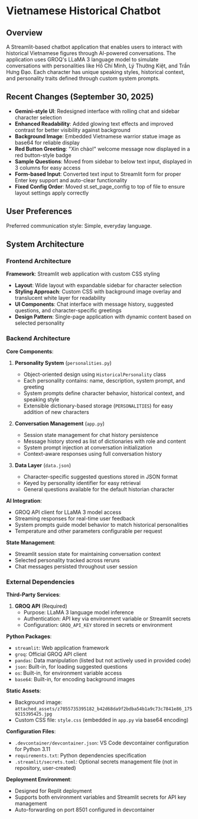 # Vietnamese Historical Chatbot

## Overview

A Streamlit-based chatbot application that enables users to interact with historical Vietnamese figures through AI-powered conversations. The application uses GROQ's LLaMA 3 language model to simulate conversations with personalities like Hồ Chí Minh, Lý Thường Kiệt, and Trần Hưng Đạo. Each character has unique speaking styles, historical context, and personality traits defined through custom system prompts.

## Recent Changes (September 30, 2025)

- **Gemini-style UI**: Redesigned interface with rolling chat and sidebar character selection
- **Enhanced Readability**: Added glowing text effects and improved contrast for better visibility against background
- **Background Image**: Embedded Vietnamese warrior statue image as base64 for reliable display
- **Red Button Greeting**: "Xin chào!" welcome message now displayed in a red button-style badge
- **Sample Questions**: Moved from sidebar to below text input, displayed in 3 columns for easy access
- **Form-based Input**: Converted text input to Streamlit form for proper Enter key support and auto-clear functionality
- **Fixed Config Order**: Moved st.set_page_config to top of file to ensure layout settings apply correctly

## User Preferences

Preferred communication style: Simple, everyday language.

## System Architecture

### Frontend Architecture

**Framework**: Streamlit web application with custom CSS styling
- **Layout**: Wide layout with expandable sidebar for character selection
- **Styling Approach**: Custom CSS with background image overlay and translucent white layer for readability
- **UI Components**: Chat interface with message history, suggested questions, and character-specific greetings
- **Design Pattern**: Single-page application with dynamic content based on selected personality

### Backend Architecture

**Core Components**:

1. **Personality System** (`personalities.py`)
   - Object-oriented design using `HistoricalPersonality` class
   - Each personality contains: name, description, system prompt, and greeting
   - System prompts define character behavior, historical context, and speaking style
   - Extensible dictionary-based storage (`PERSONALITIES`) for easy addition of new characters

2. **Conversation Management** (`app.py`)
   - Session state management for chat history persistence
   - Message history stored as list of dictionaries with role and content
   - System prompt injection at conversation initialization
   - Context-aware responses using full conversation history

3. **Data Layer** (`data.json`)
   - Character-specific suggested questions stored in JSON format
   - Keyed by personality identifier for easy retrieval
   - General questions available for the default historian character

**AI Integration**:
- GROQ API client for LLaMA 3 model access
- Streaming responses for real-time user feedback
- System prompts guide model behavior to match historical personalities
- Temperature and other parameters configurable per request

**State Management**:
- Streamlit session state for maintaining conversation context
- Selected personality tracked across reruns
- Chat messages persisted throughout user session

### External Dependencies

**Third-Party Services**:
1. **GROQ API** (Required)
   - Purpose: LLaMA 3 language model inference
   - Authentication: API key via environment variable or Streamlit secrets
   - Configuration: `GROQ_API_KEY` stored in secrets or environment

**Python Packages**:
- `streamlit`: Web application framework
- `groq`: Official GROQ API client
- `pandas`: Data manipulation (listed but not actively used in provided code)
- `json`: Built-in, for loading suggested questions
- `os`: Built-in, for environment variable access
- `base64`: Built-in, for encoding background images

**Static Assets**:
- Background image: `attached_assets/z7055735395182_b42d68da9f2bdba54b1a9c73c7841e86_1759215395425.jpg`
- Custom CSS file: `style.css` (embedded in `app.py` via base64 encoding)

**Configuration Files**:
- `.devcontainer/devcontainer.json`: VS Code devcontainer configuration for Python 3.11
- `requirements.txt`: Python dependencies specification
- `.streamlit/secrets.toml`: Optional secrets management file (not in repository, user-created)

**Deployment Environment**:
- Designed for Replit deployment
- Supports both environment variables and Streamlit secrets for API key management
- Auto-forwarding on port 8501 configured in devcontainer
